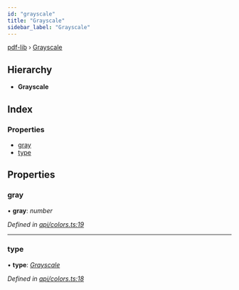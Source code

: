 ```yaml
---
id: "grayscale"
title: "Grayscale"
sidebar_label: "Grayscale"
---
```


[pdf-lib](../index.md) › [Grayscale](grayscale.md)

## Hierarchy

* **Grayscale**

## Index

### Properties

* [gray](grayscale.md#gray)
* [type](grayscale.md#type)

## Properties

###  gray

• **gray**: *number*

*Defined in [api/colors.ts:19](https://github.com/Hopding/pdf-lib/blob/e1fccea/src/api/colors.ts#L19)*

___

###  type

• **type**: *[Grayscale](../enums/colortypes.md#grayscale)*

*Defined in [api/colors.ts:18](https://github.com/Hopding/pdf-lib/blob/e1fccea/src/api/colors.ts#L18)*
